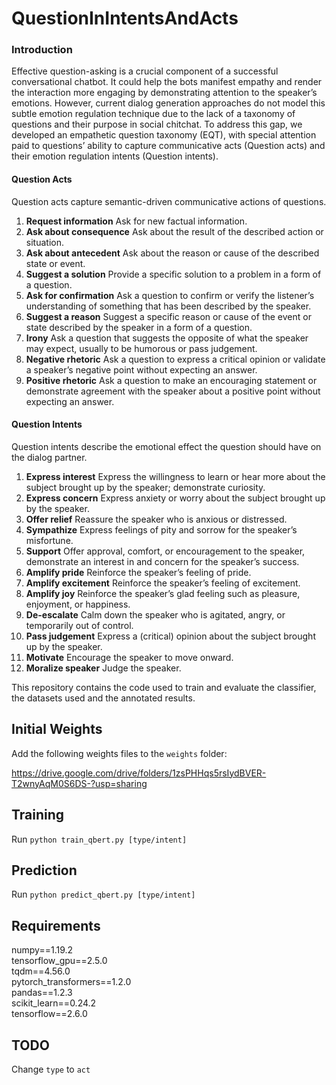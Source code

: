 # QuestionInIntentsAndActs

### Introduction

Effective question-asking is a crucial component of a successful conversational chatbot. It could help the bots manifest empathy and render the interaction more engaging by demonstrating attention to the speaker’s emotions. However, current dialog generation approaches do not model this subtle emotion regulation technique due to the lack of a taxonomy of questions and their purpose in social chitchat. To address this gap, we developed an empathetic question taxonomy (EQT), with special attention paid to questions’ ability to capture communicative acts (Question acts) and their emotion regulation intents (Question intents).

#### Question Acts

Question acts capture semantic-driven communicative actions of questions. 

1. **Request information** Ask for new factual information.
2. **Ask about consequence** Ask about the result of the described action or situation.
3. **Ask about antecedent** Ask about the reason or cause of the described state or event.
4. **Suggest a solution** Provide a specific solution to a problem in a form of a question. 
5. **Ask for confirmation** Ask a question to confirm or verify the listener’s understanding of something that has been described by the speaker.
6. **Suggest a reason** Suggest a specific reason or cause of the event or state described by the speaker in a form of a question.
7. **Irony** Ask a question that suggests the opposite of what the speaker may expect, usually to be humorous or pass judgement.
8. **Negative rhetoric** Ask a question to express a critical opinion or validate a speaker’s negative point without expecting an answer.
9. **Positive rhetoric** Ask a question to make an encouraging statement or demonstrate agreement with the speaker about a positive point without expecting an answer.

#### Question Intents

Question intents describe the emotional effect the question should have on the dialog partner.

1. **Express interest** Express the willingness to learn or hear more about the subject brought up by the speaker; demonstrate curiosity.
2. **Express concern** Express anxiety or worry about the subject brought up by the speaker.
3. **Offer relief** Reassure the speaker who is anxious or distressed.
4. **Sympathize** Express feelings of pity and sorrow for the speaker’s misfortune.
5. **Support** Offer approval, comfort, or encouragement to the speaker, demonstrate an interest in and concern for the speaker’s success.
6. **Amplify pride** Reinforce the speaker’s feeling of pride.
7. **Amplify excitement** Reinforce the speaker’s feeling of excitement.
8. **Amplify joy** Reinforce the speaker’s glad feeling such as pleasure, enjoyment, or happiness.
9. **De-escalate** Calm down the speaker who is agitated, angry, or temporarily out of control.
10. **Pass judgement** Express a (critical) opinion about the subject brought up by the speaker.
11. **Motivate** Encourage the speaker to move onward.
12. **Moralize speaker** Judge the speaker.

This repository contains the code used to train and evaluate the classifier, the datasets used and the annotated results.  

## Initial Weights
Add the following weights files to the `weights` folder:

https://drive.google.com/drive/folders/1zsPHHqs5rsIydBVER-T2wnyAqM0S6DS-?usp=sharing


## Training

Run `python train_qbert.py [type/intent]`


## Prediction

Run `python predict_qbert.py [type/intent]`


## Requirements

numpy==1.19.2  
tensorflow_gpu==2.5.0  
tqdm==4.56.0  
pytorch_transformers==1.2.0  
pandas==1.2.3  
scikit_learn==0.24.2  
tensorflow==2.6.0  


## TODO

Change `type` to `act`
